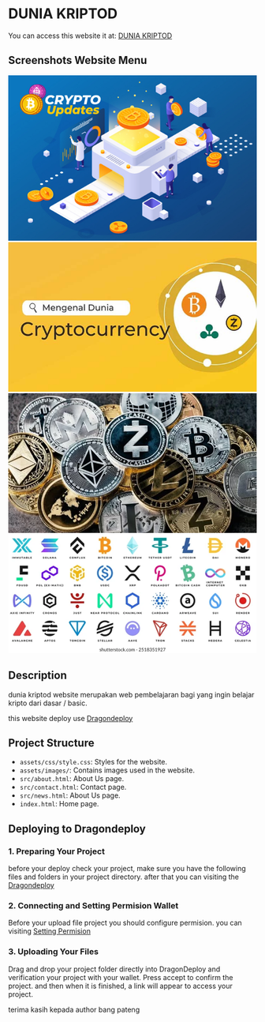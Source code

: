 # DUNIA KRIPTOD

You can access this website it at: [DUNIA KRIPTOD](https://4wxqwid6kgxsqdam6lbgvbalbhwha4qykzw42zxcdxs7nr3polqq.arweave.net/5a8LIH5RrygMDPLCaoQLCexwchhWbc1m4h3l9sdvcuE/)

## Screenshots Website Menu

![Homepage Screenshot](assets/ss/ss1.jpg)
![Latest Article Screenshot](assets/ss/ss2.jpg)
![About](assets/ss/ss3.jpg)
![Latest New](assets/ss/ss4.jpg)

## Description

dunia kriptod website merupakan web pembelajaran bagi yang ingin belajar kripto dari dasar / basic. 


this website deploy use [Dragondeploy](https://dragondeploy.xyz/)

## Project Structure

- `assets/css/style.css`: Styles for the website.
- `assets/images/`: Contains images used in the website.
- `src/about.html`: About Us page.
- `src/contact.html`: Contact page.
- `src/news.html`: About Us page.
- `index.html`: Home page.

## Deploying to Dragondeploy

### 1. Preparing Your Project

before your deploy check your project, make sure you have the following files and folders in your project directory. after that
you can visiting the [Dragondeploy](https://dragondeploy.xyz/)

### 2. Connecting and Setting Permision Wallet

Before your upload file project you should configure permision.
you can visiting [Setting Permision](https://dragondeploy.xyz/pro-tips)

### 3. Uploading Your Files

Drag and drop your project folder directly into DragonDeploy and verification your project with your wallet. Press accept to confirm the project. and then when it is finished, a link will appear to access your project.

terima kasih kepada author bang pateng